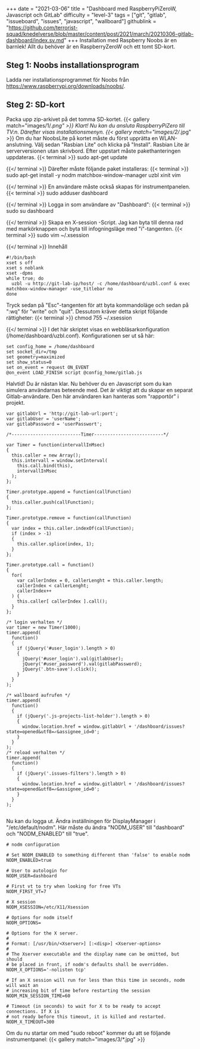 +++
date = "2021-03-06"
title = "Dashboard med RaspberryPiZeroW, Javascript och GitLab"
difficulty = "level-3"
tags = ["git", "gitlab", "issueboard", "issues", "javascript", "wallboard"]
githublink = "https://github.com/terrorist-squad/knedelverse/blob/master/content/post/2021/march/20210306-gitlab-dashboard/index.sv.md"
+++
Installation med Raspberry Noobs är en barnlek! Allt du behöver är en RaspberryZeroW och ett tomt SD-kort.
## Steg 1: Noobs installationsprogram
Ladda ner installationsprogrammet för Noobs från https://www.raspberrypi.org/downloads/noobs/.
## Steg 2: SD-kort
Packa upp zip-arkivet på det tomma SD-kortet.
{{< gallery match="images/1/*.png" >}}
Klart! Nu kan du ansluta RaspberryPiZero till TV:n. Därefter visas installationsmenyn.
{{< gallery match="images/2/*.jpg" >}}
Om du har NoobsLite på kortet måste du först upprätta en WLAN-anslutning. Välj sedan "Rasbian Lite" och klicka på "Install". Rasbian Lite är serverversionen utan skrivbord. Efter uppstart måste pakethanteringen uppdateras.
{{< terminal >}}
sudo apt-get update

{{</ terminal >}}
Därefter måste följande paket installeras:
{{< terminal >}}
sudo apt-get install -y nodm matchbox-window-manager uzbl xinit vim

{{</ terminal >}}
En användare måste också skapas för instrumentpanelen.
{{< terminal >}}
sudo adduser dashboard

{{</ terminal >}}
Logga in som användare av "Dashboard":
{{< terminal >}}
sudo su dashboard

{{</ terminal >}}
Skapa en X-session -Script. Jag kan byta till denna rad med markörknappen och byta till infogningsläge med "i"-tangenten.
{{< terminal >}}
sudo vim ~/.xsession

{{</ terminal >}}
Innehåll
```
#!/bin/bash 
xset s off 
xset s noblank 
xset -dpms 
while true; do 
  uzbl -u http://git-lab-ip/host/ -c /home/dashboard/uzbl.conf & exec matchbox-window-manager -use_titlebar no
done

```
Tryck sedan på "Esc"-tangenten för att byta kommandoläge och sedan på ":wq" för "write" och "quit". Dessutom kräver detta skript följande rättigheter:
{{< terminal >}}
chmod 755 ~/.xsession

{{</ terminal >}}
I det här skriptet visas en webbläsarkonfiguration (/home/dashboard/uzbl.conf). Konfigurationen ser ut så här:
```
set config_home = /home/dashboard 
set socket_dir=/tmp 
set geometry=maximized 
set show_status=0 
set on_event = request ON_EVENT 
@on_event LOAD_FINISH script @config_home/gitlab.js

```
Halvtid! Du är nästan klar. Nu behöver du en Javascript som du kan simulera användarnas beteende med. Det är viktigt att du skapar en separat Gitlab-användare. Den här användaren kan hanteras som "rapportör" i projekt.
```
var gitlabUrl = 'http://git-lab-url:port';
var gitlabUser = 'userName';
var gitlabPassword = 'userPasswort';

/*--------------------------Timer--------------------------*/

var Timer = function(intervallInMsec)
{
  this.caller = new Array();
  this.intervall = window.setInterval(
    this.call.bind(this),
    intervallInMsec
  );
};

Timer.prototype.append = function(callFunction)
{
  this.caller.push(callFunction);
};

Timer.prototype.remove = function(callFunction)
{
  var index = this.caller.indexOf(callFunction);
  if (index > -1) 
  {
    this.caller.splice(index, 1);
  }
};

Timer.prototype.call = function()
{
  for(
    var callerIndex = 0, callerLenght = this.caller.length;
    callerIndex < callerLenght;
    callerIndex++
  ) {
    this.caller[ callerIndex ].call();
  }
};

/* login verhalten */
var timer = new Timer(1000);
timer.append(
  function()
  {
    if (jQuery('#user_login').length > 0)
    {
      jQuery('#user_login').val(gitlabUser);
      jQuery('#user_password').val(gitlabPassword);
      jQuery('.btn-save').click();
    }
  }
);

/* wallboard aufrufen */
timer.append(
  function()
  {
    if (jQuery('.js-projects-list-holder').length > 0)
    {
      window.location.href = window.gitlabUrl + '/dashboard/issues?state=opened&utf8=✓&assignee_id=0';
    }
  }
);
/* reload verhalten */
timer.append(
  function()
  {
    if (jQuery('.issues-filters').length > 0)
    {
      window.location.href = window.gitlabUrl + '/dashboard/issues?state=opened&utf8=✓&assignee_id=0';
    }
  }
);


```
Nu kan du logga ut. Ändra inställningen för DisplayManager i "/etc/default/nodm". Här måste du ändra "NODM_USER" till "dashboard" och "NODM_ENABLED" till "true".
```
# nodm configuration

# Set NODM_ENABLED to something different than 'false' to enable nodm
NODM_ENABLED=true

# User to autologin for
NODM_USER=dashboard

# First vt to try when looking for free VTs
NODM_FIRST_VT=7

# X session
NODM_XSESSION=/etc/X11/Xsession

# Options for nodm itself
NODM_OPTIONS=

# Options for the X server.
#
# Format: [/usr/bin/<Xserver>] [:<disp>] <Xserver-options>
#
# The Xserver executable and the display name can be omitted, but should
# be placed in front, if nodm's defaults shall be overridden.
NODM_X_OPTIONS='-nolisten tcp'

# If an X session will run for less than this time in seconds, nodm will wait an
# increasing bit of time before restarting the session
NODM_MIN_SESSION_TIME=60

# Timeout (in seconds) to wait for X to be ready to accept connections. If X is
# not ready before this timeout, it is killed and restarted.
NODM_X_TIMEOUT=300

```
Om du nu startar om med "sudo reboot" kommer du att se följande instrumentpanel:
{{< gallery match="images/3/*.jpg" >}}
